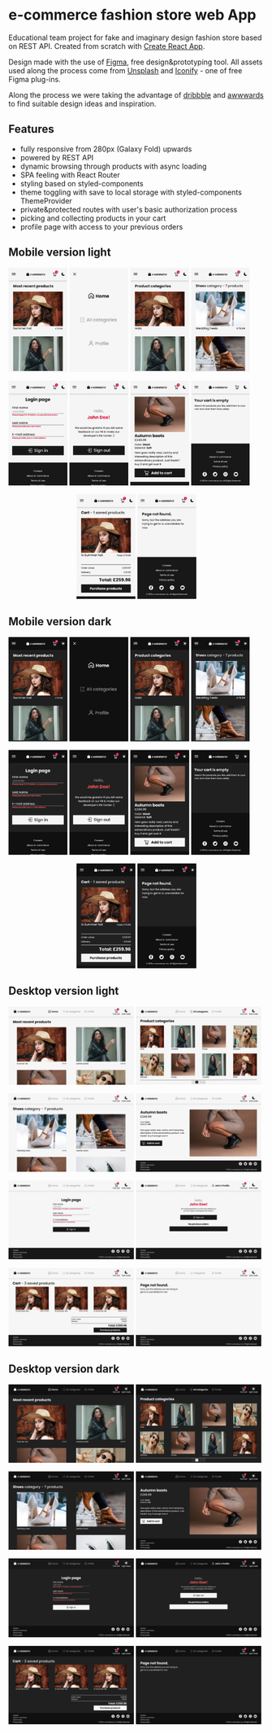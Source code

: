 # e-commerce fashion store web App

Educational team project for fake and imaginary design fashion store based on REST API. Created from scratch with [Create React App](https://create-react-app.dev/).

Design made with the use of [Figma](https://figma.com), free design&prototyping tool. All assets used along the process come from [Unsplash](https://unsplash.com/) and [Iconify](https://figmaelements.com/plugins/iconify/) - one of free Figma plug-ins.

Along the process we were taking the advantage of [dribbble](https://dribbble.com/) and [awwwards](https://www.awwwards.com/) to find suitable design ideas and inspiration.

## Features

- fully responsive from 280px (Galaxy Fold) upwards
- powered by REST API
- dynamic browsing through products with async loading
- SPA feeling with React Router
- styling based on styled-components
- theme toggling with save to local storage with styled-components ThemeProvider
- private&protected routes with user's basic authorization process
- picking and collecting products in your cart
- profile page with access to your previous orders

## Mobile version light

<p>
  <img src="src/assets/design/mobile_views/homePageLight.jpg" width="23%" />
  <img src="src/assets/design/mobile_views/homePageMenuOpenLight.jpg" width="23%" />
  <img src="src/assets/design/mobile_views/categoriesPageLight.jpg" width="23%" />
  <img src="src/assets/design/mobile_views/categoryPageLight.jpg" width="23%" />
</p>
<p>
  <img src="src/assets/design/mobile_views/loginPageLight.jpg" width="23%" />
  <img src="src/assets/design/mobile_views/profilePageLight.jpg" width="23%" />
  <img src="src/assets/design/mobile_views/productPageLight.jpg" width="23%" />
  <img src="src/assets/design/mobile_views/cartPageEmptyLight.jpg" width="23%" />
</p>
<p align="center">
  <img src="src/assets/design/mobile_views/cartPageLight.jpg" width="23%" />
  <img src="src/assets/design/mobile_views/notFoundPageLight.jpg" width="23%" />
</p>

## Mobile version dark

<p>
  <img src="src/assets/design/mobile_views/homePageDark.jpg" width="23%" />
  <img src="src/assets/design/mobile_views/homePageMenuOpenDark.jpg" width="23%" />
  <img src="src/assets/design/mobile_views/categoriesPageDark.jpg" width="23%" />
  <img src="src/assets/design/mobile_views/categoryPageDark.jpg" width="23%" />
</p>
<p>
  <img src="src/assets/design/mobile_views/loginPageDark.jpg" width="23%" />
  <img src="src/assets/design/mobile_views/profilePageDark.jpg" width="23%" />
  <img src="src/assets/design/mobile_views/productPageDark.jpg" width="23%" />
  <img src="src/assets/design/mobile_views/cartPageEmptyDark.jpg" width="23%" />
</p>
<p align="center">
  <img src="src/assets/design/mobile_views/cartPageDark.jpg" width="23%" />
  <img src="src/assets/design/mobile_views/notFoundPageDark.jpg" width="23%" />
</p>

## Desktop version light

<p>
  <img src="src/assets/design/desktop_views/homePageLight.jpg" width="49%"/>
  <img src="src/assets/design/desktop_views/categoriesPageLight.jpg" width="49%"/>
</p>
<p>
  <img src="src/assets/design/desktop_views/categoryPageLight.jpg" width="49%"/>
  <img src="src/assets/design/desktop_views/productPageLight.jpg" width="49%"/>
</p>
<p>
  <img src="src/assets/design/desktop_views/loginPageLight.jpg" width="49%"/>
  <img src="src/assets/design/desktop_views/profilePageLight.jpg" width="49%"/>
</p>
<p>
  <img src="src/assets/design/desktop_views/cartPageLight.jpg" width="49%"/>
  <img src="src/assets/design/desktop_views/notFoundPageLight.jpg" width="49%"/>
</p>

## Desktop version dark

<p>
  <img src="src/assets/design/desktop_views/homePageDark.jpg" width="49%"/>
  <img src="src/assets/design/desktop_views/categoriesPageDark.jpg" width="49%"/>
</p>
<p>
  <img src="src/assets/design/desktop_views/categoryPageDark.jpg" width="49%"/>
  <img src="src/assets/design/desktop_views/productPageDark.jpg" width="49%"/>
</p>
<p>
  <img src="src/assets/design/desktop_views/loginPageDark.jpg" width="49%"/>
  <img src="src/assets/design/desktop_views/profilePageDark.jpg" width="49%"/>
</p>
<p>
  <img src="src/assets/design/desktop_views/cartPageDark.jpg" width="49%"/>
  <img src="src/assets/design/desktop_views/notFoundPageDark.jpg" width="49%"/>
</p>

